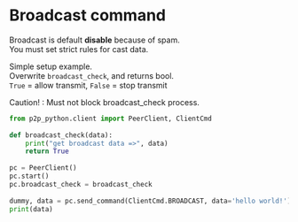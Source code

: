 Broadcast command
=================
Broadcast is default **disable** because of spam.  
You must set strict rules for cast data.

Simple setup example.  
Overwrite `broadcast_check`, and returns bool.  
`True` = allow transmit, `False` = stop transmit

Caution! : Must not block broadcast_check process.
```python
from p2p_python.client import PeerClient, ClientCmd
 
def broadcast_check(data):
    print("get broadcast data =>", data)
    return True
 
pc = PeerClient()
pc.start()
pc.broadcast_check = broadcast_check
 
dummy, data = pc.send_command(ClientCmd.BROADCAST, data='hello world!')
print(data)
```
